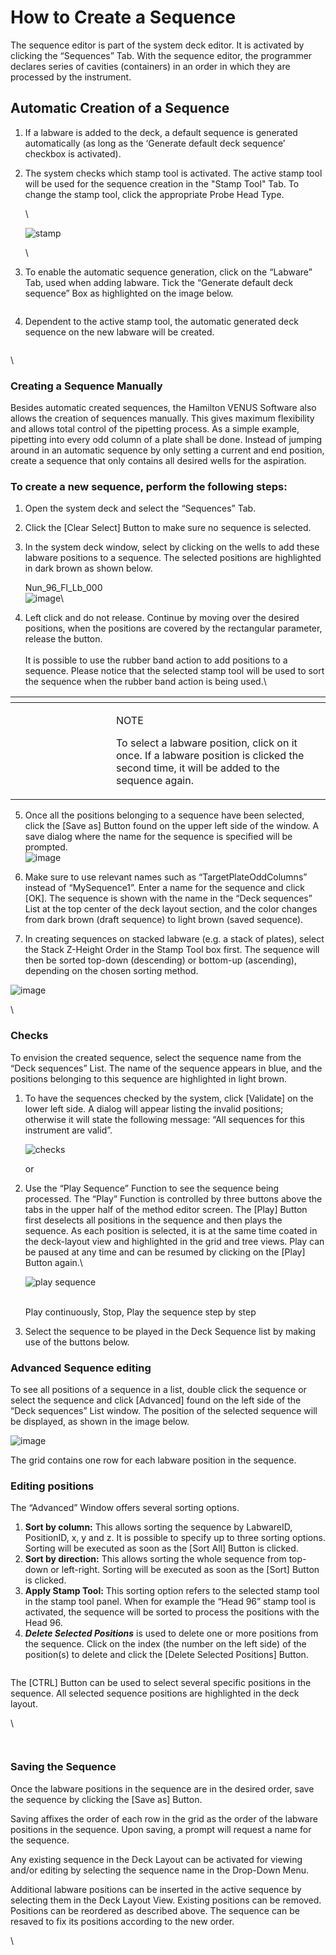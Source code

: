 # How to Create a Sequence

The sequence editor is part of the system deck editor. It is activated by clicking the “Sequences” Tab. With the sequence editor, the programmer declares series of cavities (containers) in an order in which they are processed by the instrument.

## Automatic Creation of a Sequence

1. If a labware is added to the deck, a default sequence is generated automatically (as long as the ‘Generate default deck sequence’ checkbox is activated).
2.  The system checks which stamp tool is activated. The active stamp tool will be used for the sequence creation in the "Stamp Tool" Tab. To change the stamp tool, click the appropriate Probe Head Type.

    \


    ![stamp](../../.gitbook/assets/Image\_446.gif)

    \

3.  To enable the automatic sequence generation, click on the “Labware” Tab, used when adding labware. Tick the “Generate default deck sequence” Box as highlighted on the image below.

    <figure><img src="../../.gitbook/assets/Image_447.png" alt=""><figcaption></figcaption></figure>
4. Dependent to the active stamp tool, the automatic generated deck sequence on the new labware will be created.

<figure><img src="../../.gitbook/assets/Image_448.jpg" alt=""><figcaption></figcaption></figure>

\


### Creating a Sequence Manually

Besides automatic created sequences, the Hamilton VENUS Software also allows the creation of sequences manually. This gives maximum flexibility and allows total control of the pipetting process. As a simple example, pipetting into every odd column of a plate shall be done. Instead of jumping around in an automatic sequence by only setting a current and end position, create a sequence that only contains all desired wells for the aspiration.



### To create a new sequence, perform the following steps:

1. Open the system deck and select the “Sequences” Tab.
2. Click the \[Clear Select] Button to make sure no sequence is selected.
3.  In the system deck window, select by clicking on the wells to add these labware positions to a sequence. The selected positions are highlighted in dark brown as shown below.



    Nun\_96\_Fl\_Lb\_000\
    ![image](../../.gitbook/assets/Image\_449.gif)\

4. Left click and do not release. Continue by moving over the desired positions, when the positions are covered by the rectangular parameter, release the button.\
   \
   It is possible to use the rubber band action to add positions to a sequence. Please notice that the selected stamp tool will be used to sort the sequence when the rubber band action is being used.\


<table data-header-hidden><thead><tr><th width="145"></th><th></th></tr></thead><tbody><tr><td><img src="../../.gitbook/assets/image (10) (1) (1) (1) (1) (1) (1) (1).png" alt="" data-size="original"></td><td><p>NOTE</p><p>To select a labware position, click on it once. If a labware position is clicked the second time, it will be added to the sequence again.</p></td></tr></tbody></table>

5.  Once all the positions belonging to a sequence have been selected, click the \[Save as] Button found on the upper left side of the window. A save dialog where the name for the sequence is specified will be prompted.\
    ![image](../../.gitbook/assets/Image\_451.jpg)


6. Make sure to use relevant names such as “TargetPlateOddColumns” instead of “MySequence1”. Enter a name for the sequence and click \[OK]. The sequence is shown with the name in the “Deck sequences” List at the top center of the deck layout section, and the color changes from dark brown (draft sequence) to light brown (saved sequence).
7. In creating sequences on stacked labware (e.g. a stack of plates), select the Stack Z-Height Order in the Stamp Tool box first. The sequence will then be sorted top-down (descending) or bottom-up (ascending), depending on the chosen sorting method.

![image](../../.gitbook/assets/Image\_452.png)

\


### Checks

To envision the created sequence, select the sequence name from the “Deck sequences” List. The name of the sequence appears in blue, and the positions belonging to this sequence are highlighted in light brown.

1.  To have the sequences checked by the system, click \[Validate] on the lower left side. A dialog will appear listing the invalid positions; otherwise it will state the following message: “All sequences for this instrument are valid”.

    ![checks](../../.gitbook/assets/Image\_453.gif)

    or
2.  Use the “Play Sequence” Function to see the sequence being processed. The “Play” Function is controlled by three buttons above the tabs in the upper half of the method editor screen. The \[Play] Button first deselects all positions in the sequence and then plays the sequence. As each position is selected, it is at the same time coated in the deck-layout view and highlighted in the grid and tree views. Play can be paused at any time and can be resumed by clicking on the \[Play] Button again.\


    ![play sequence](../../.gitbook/assets/Image\_454.gif)

    \
    Play continuously, Stop, Play the sequence step by step
3. Select the sequence to be played in the Deck Sequence list by making use of the buttons below.



### Advanced Sequence editing

To see all positions of a sequence in a list, double click the sequence or select the sequence and click \[Advanced] found on the left side of the “Deck sequences” List window. The position of the selected sequence will be displayed, as shown in the image below.

![image](../../.gitbook/assets/Image\_458.jpg)

The grid contains one row for each labware position in the sequence.

### Editing positions

The “Advanced” Window offers several sorting options.

1. **Sort by column:** This allows sorting the sequence by LabwareID, PositionID, x, y and z. It is possible to specify up to three sorting options. Sorting will be executed as soon as the \[Sort All] Button is clicked.
2. **Sort by direction:** This allows sorting the whole sequence from top-down or left-right. Sorting will be executed as soon as the \[Sort] Button is clicked.
3. **Apply Stamp Tool:** This sorting option refers to the selected stamp tool in the stamp tool panel. When for example the “Head 96” stamp tool is activated, the sequence will be sorted to process the positions with the Head 96.
4. _**Delete Selected Positions**_ is used to delete one or more positions from the sequence. Click on the index (the number on the left side) of the position(s) to delete and click the \[Delete Selected Positions] Button.

<figure><img src="../../.gitbook/assets/image (75) (1).png" alt=""><figcaption></figcaption></figure>

The \[CTRL] Button can be used to select several specific positions in the sequence. All selected sequence positions are highlighted in the deck layout.

\


<div>

<figure><img src="../../.gitbook/assets/image (76) (1).png" alt=""><figcaption></figcaption></figure>

 

<figure><img src="../../.gitbook/assets/image (77) (1).png" alt=""><figcaption></figcaption></figure>

</div>



### Saving the Sequence

Once the labware positions in the sequence are in the desired order, save the sequence by clicking the \[Save as] Button.

Saving affixes the order of each row in the grid as the order of the labware positions in the sequence. Upon saving, a prompt will request a name for the sequence.

Any existing sequence in the Deck Layout can be activated for viewing and/or editing by selecting the sequence name in the Drop-Down Menu.

Additional labware positions can be inserted in the active sequence by selecting them in the Deck Layout View. Existing positions can be removed. Positions can be reordered as described above. The sequence can be resaved to fix its positions according to the new order.

\
